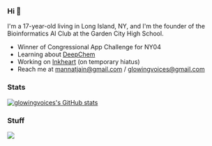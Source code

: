 ### Hi 👋

I'm a 17-year-old living in Long Island, NY, and I'm the founder of the Bioinformatics AI Club at the Garden City High School.
- Winner of Congressional App Challenge for NY04
- Learning about [DeepChem](https://github.com/orangememoryyarn/DeepChem)
- Working on [Inkheart](https://github.com/orangememoryyarn/InkHeart) (on temporary hiatus)
- Reach me at mannatjain@gmail.com / glowingvoices@gmail.com


### Stats
[![glowingvoices's GitHub stats](https://github-readme-stats-one-bice.vercel.app/api/top-langs/?username=orangememoryyarn&langs_count=10&layout=compact&role=OWNER,ORGANIZATION_MEMBER&exclude_repo=pros-examples,vexmusic)](https://github.com/anuraghazra/github-readme-stats)

### Stuff
<p align="left">
  <a href="https://skillicons.dev">
    <img src="https://skillicons.dev/icons?i=bash,cpp,css,git,github,html,js,py,pytorch,rust,tauri,torch&theme=dark" />
  </a>
</p>
